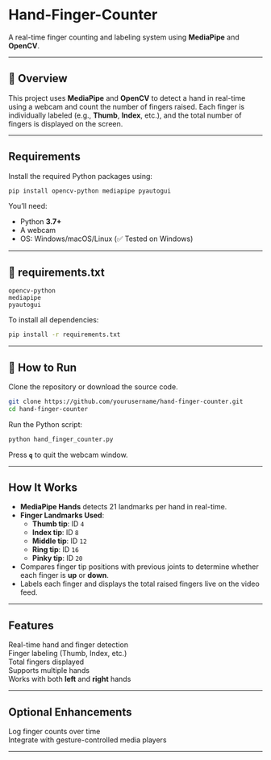 
#  Hand-Finger-Counter

A real-time finger counting and labeling system using **MediaPipe** and **OpenCV**.

---

## 📌 Overview

This project uses **MediaPipe** and **OpenCV** to detect a hand in real-time using a webcam and count the number of fingers raised. Each finger is individually labeled (e.g., **Thumb**, **Index**, etc.), and the total number of fingers is displayed on the screen.

---
 

##  Requirements

Install the required Python packages using:

```bash
pip install opencv-python mediapipe pyautogui
```

You’ll need:

- Python **3.7+**
- A webcam
- OS: Windows/macOS/Linux (✅ Tested on Windows)

---

## 📄 requirements.txt

```
opencv-python
mediapipe
pyautogui
```

To install all dependencies:

```bash
pip install -r requirements.txt
```

---

## 🚀 How to Run

Clone the repository or download the source code.

```bash
git clone https://github.com/yourusername/hand-finger-counter.git
cd hand-finger-counter
```

Run the Python script:

```bash
python hand_finger_counter.py
```

Press **`q`** to quit the webcam window.

---

##  How It Works

- **MediaPipe Hands** detects 21 landmarks per hand in real-time.
- **Finger Landmarks Used**:
  - **Thumb tip**: ID `4`
  - **Index tip**: ID `8`
  - **Middle tip**: ID `12`
  - **Ring tip**: ID `16`
  - **Pinky tip**: ID `20`
- Compares finger tip positions with previous joints to determine whether each finger is **up** or **down**.
- Labels each finger and displays the total raised fingers live on the video feed.

---

##  Features

 Real-time hand and finger detection  
  Finger labeling (Thumb, Index, etc.)  
 Total fingers displayed  
 Supports multiple hands  
 Works with both **left** and **right** hands

---

##  Optional Enhancements
  
 Log finger counts over time  
  Integrate with gesture-controlled media players  
 

---


